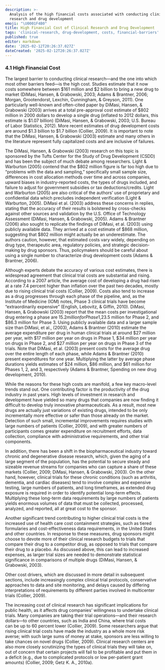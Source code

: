```yaml
---
description: >-
  Analysis of the high financial costs associated with conducting clinical
  research and drug development
emoji: "\U0001F4B0"
title: High Financial Cost of Clinical Research and Drug Development
tags: 'clinical-research, drug-development, costs, financial-barriers'
published: true
editor: markdown
date: '2025-02-12T20:26:37.027Z'
dateCreated: '2025-02-12T20:26:37.027Z'
---
```

### 4.1 High Financial Cost

The largest barrier to conducting clinical research—and the one into which most other barriers feed—is the high cost. Studies estimate that it now costs somewhere between $161 million and $2 billion to bring a new drug to market (DiMasi, Hansen, & Grabowski, 2003; Adams & Brantner, 2006; Morgan, Grootendorst, Lexchin, Cunningham, & Greyson, 2011). One particularly well-known and often-cited paper by DiMasi, Hansen, & Grabowski (2003) arrives at a total pre-approval cost estimate of $802 million in 2000 dollars to develop a single drug (inflated to 2012 dollars, this estimate is $1.07 billion) (DiMasi, Hansen, & Grabowski, 2003; U.S. Bureau of Labor Statistics, 2012). More recent estimates of drug development costs are around $1.3 billion to $1.7 billion (Collier, 2009). It is important to note that the DiMasi, Hansen, & Grabowski (2003) estimate and many others in the literature represent fully capitalized costs and are inclusive of failures.

The DiMasi, Hansen, & Grabowski (2003) research on this topic is sponsored by the Tufts Center for the Study of Drug Development (CSDD) and has been the subject of much debate among researchers. Light & Warburton (2005) contend that the $802 million figure is far too high due to “problems with the data and sampling,” specifically small sample size, differences in cost allocation methods over time and across companies, upward biases in industry-reported costs, the types of drugs included, and failure to adjust for government subsidies or tax deductions/credits. Light and Warburton (2005) are also critical of the authors’ use of proprietary and confidential data which precludes independent verification (Light & Warburton, 2005). DiMasi et al. (2003) address these concerns in replies, stating that the accuracy of their results is bolstered by cross-checks against other sources and validation by the U.S. Office of Technology Assessment (DiMasi, Hansen, & Grabowski, 2005). Adams & Brantner (2006) also sought to replicate the findings of DiMasi, et al. (2003) using publicly available data. They arrived at a cost estimate of $868 million, suggesting that $802 million might actually be an underestimate. The authors caution, however, that estimated costs vary widely, depending on drug type, therapeutic area, regulatory policies, and strategic decision-making by drug sponsors. Thus, policymakers should be careful about using a single number to characterize drug development costs (Adams & Brantner, 2006).

Although experts debate the accuracy of various cost estimates, there is widespread agreement that clinical trial costs are substantial and rising. According to a 2007 article, the average cost of developing a drug had risen at a rate 7.4 percent higher than inflation over the past two decades, mostly due to rising clinical trial costs (Collier, 2009). Costs also tend to increase as a drug progresses through each phase of the pipeline, and, as the Institute of Medicine (IOM) notes, Phase 3 clinical trials have become “extraordinarily expensive” (English, Lebovitz, & Giffin, 2010). DiMasi, Hansen, & Grabowski (2003) report that the mean costs per investigational drug entering a phase are $15.2 million for Phase 1, $23.5 million for Phase 2, and $86.3 million for Phase 3. Using publicly available data and a larger sample size than DiMasi, et al., (2003), Adams & Brantner (2010) estimate the average expenditure per drug in human clinical trials at around $27 million per year, with $17 million per year on drugs in Phase 1, $34 million per year on drugs in Phase 2, and $27 million per year on drugs in Phase 3 of the trials. Note that DiMasi, et al. (2003) present costs for the average drug over the entire length of each phase, while Adams & Brantner (2010) present expenditures for one year. Multiplying the latter by average phase durations yields estimates of $24 million, $86 million, and $61 million for Phases 1, 2, and 3, respectively (Adams & Brantner, Spending on new drug development, 2010).

While the reasons for these high costs are manifold, a few key macro-level trends stand out. One contributing factor is the productivity of the drug industry in past years. High levels of investment in research and development have yielded so many drugs that companies are now finding it difficult to develop truly innovative pharmaceuticals. As a result, most new drugs are actually just variations of existing drugs, intended to be only incrementally more effective or safer than those already on the market. Detection of such small, incremental improvements requires studies with large numbers of patients (Collier, 2009), and with greater numbers of participants comes greater expenditure on recruitment efforts, data collection, compliance with administrative requirements, and other trial components.

In addition, there has been a shift in the biopharmaceutical industry toward chronic and degenerative disease research, which, given the aging of a large segment of the population, has the potential to secure steady and sizeable revenue streams for companies who can capture a share of these markets (Collier, 2009; DiMasi, Hansen, & Grabowski, 2003). On the other hand, however, clinical trials for these chronic conditions (such as arthritis, dementia, and cardiac diseases) tend to involve complex and expensive testing, large numbers of patients, and long timeframes, as extended drug exposure is required in order to identify potential long-term effects. Multiplying these long-term data requirements by large numbers of patients yields enormous volumes of data that must be collected, processed, analyzed, and reported, all at great cost to the sponsor.

Another significant trend contributing to higher clinical trial costs is the increased use of health care cost containment strategies, such as tiered formularies and cost-effectiveness data requirements, in the United States and other countries. In response to these measures, drug sponsors might choose to devote more of their clinical research budgets to trials that compare their drug to a competitor drug, as opposed to trials that compare their drug to a placebo. As discussed above, this can lead to increased expenses, as larger trial sizes are needed to demonstrate statistical significance in comparisons of multiple drugs (DiMasi, Hansen, & Grabowski, 2003).

Other cost drivers, which are discussed in more detail in subsequent sections, include increasingly complex clinical trial protocols, conservative approaches to data and site monitoring, and delays caused by differing interpretations of requirements by different parties involved in multicenter trials (Collier, 2009).

The increasing cost of clinical research has significant implications for public health, as it affects drug companies’ willingness to undertake clinical trials. Many companies are taking their trial operations—and their research dollars—to other countries, such as India and China, where trial costs can be up to 60 percent lower (Collier, 2009). Some researchers argue that rising clinical trial costs have made the industry as a whole more risk averse; with such large sums of money at stake, sponsors are less willing to take chances on novel drugs (Collier, 2009). Clinical research centers are also more closely scrutinizing the types of clinical trials they will take on, out of concern that certain projects will fail to be profitable and put them in a deficit (e.g., due to complicated protocols or low per-patient grant amounts) (Collier, 2009; Getz K. A., 2010a).


